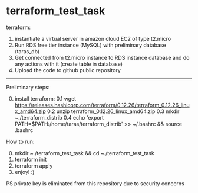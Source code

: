 # terraform_test_task

terraform: 
1) instantiate a virtual server in amazon cloud EC2 of type t2.micro 
2) Run RDS free tier instance (MySQL) with preliminary database (taras_db)
3) Get connected from t2.micro instance to RDS instance database and do any actions with it (create table in database)
4) Upload the code to github public repository
---

Preliminary steps:

0) install terraform: 
0.1 wget https://releases.hashicorp.com/terraform/0.12.26/terraform_0.12.26_linux_amd64.zip
0.2 unzip terraform_0.12.26_linux_amd64.zip
0.3 mkdir ~./terraform_distrib
0.4 echo 'export PATH=$PATH:/home/taras/terraform_distrib' >> ~/.bashrc && source .bashrc


How to run:

0) mkdir ~./terraform_test_task && cd ~./terraform_test_task
1) terraform init
2) terraform apply
3) enjoy! :)

PS private key is eliminated from this repository due to security concerns


